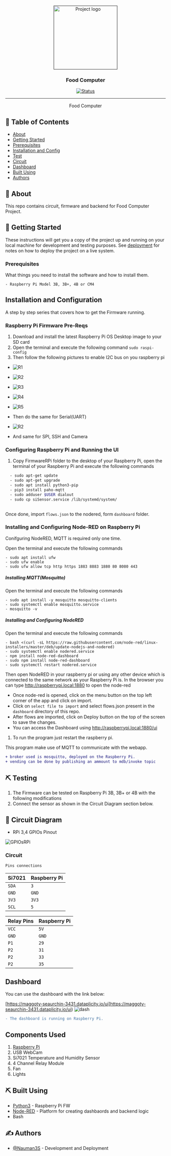 <p align="center">
  <a href="" rel="noopener">
 <img width=200px height=200px src="artwork/foodComputer.png" alt="Project logo"></a>
</p>

<h3 align="center">Food Computer</h3>

<div align="center">

[![Status](https://img.shields.io/badge/status-active-success.svg)]()


</div>

---


<p align="center"> Food Computer
    <br> 
</p>

## 📝 Table of Contents

- [About](#about)
- [Getting Started](#getting_started)
- [Prerequisites](#deployment)
- [Installation and Config](#Installation_and_Config)
- [Test](#test)
- [Circuit](#circuit)
- [Dashboard](#dashboard)
- [Built Using](#built_using)
- [Authors](#authors)

## 🧐 About <a name = "about"></a>

This repo contains circuit, firmware and backend for Food Computer Project.

## 🏁 Getting Started <a name = "getting_started"></a>

These instructions will get you a copy of the project up and running on your local machine for development and testing purposes. See [deployment](#deployment) for notes on how to deploy the project on a live system.

### Prerequisites <a name = "Prerequisites"></a>

What things you need to install the software and how to install them.

```
- Raspberry Pi Model 3B, 3B+, 4B or CM4
```

## Installation and Configuration <a name = "Installation_and_Config"></a>

A step by step series that covers how to get the Firmware running.

### Raspberry Pi Firmware Pre-Reqs

1.  Download and install the latest Raspberry Pi OS Desktop image to your SD card
2.  Open the terminal and execute the following command
    ```sudo raspi-config```
3. Then follow the following pictures to enable I2C bus on you raspberry pi

* ![R1](artwork/r1.png)
* ![R2](artwork/r2.png)
* ![R3](artwork/r3.png)
* ![R4](artwork/r4.png)
* ![R5](artwork/r5.png)

* Then do the same for Serial(UART)

* ![R2](artwork/r2_2.jpg)

* And same for SPI, SSH and Camera

### Configuring Raspberry Pi and Running the UI
  1.  Copy FirmwareRPi folder to the desktop of your Raspberry Pi, open the terminal of your Raspberry Pi and execute the following commands

```bash
  - sudo apt-get update
  - sudo apt-get upgrade
  - sudo apt install python3-pip
  - pip3 install paho-mqtt
  - sudo adduser $USER dialout
  - sudo cp siSensor.service /lib/systemd/system/
  
```

Once done, import `flows.json` to the nodered, form `dashboard` folder.
### Installing and Configuring Node-RED on Raspberry Pi

Conifguring NodeRED, MQTT is required only one time.

Open the terminal and execute the following commands

```
- sudo apt install ufw
- sudo ufw enable
- sudo ufw allow tcp http https 1883 8883 1880 80 8080 443
```
##### Installing MQTT(Mosquitto)
Open the terminal and execute the following commands

```
- sudo apt install -y mosquitto mosquitto-clients
- sudo systemctl enable mosquitto.service
- mosquitto -v
```
##### Installing and Configuring NodeRED
Open the terminal and execute the following commands

```
- bash <(curl -sL https://raw.githubusercontent.com/node-red/linux-installers/master/deb/update-nodejs-and-nodered)
- sudo systemctl enable nodered.service
- npm install node-red-dashboard 
- sudo npm install node-red-dashboard
- sudo systemctl restart nodered.service
```
Then open NodeRED in your raspberry pi or using any other device which is connected to the same network
as your Raspberry Pi is.
In the browser you can type http://raspberrypi.local:1880 to open the node-red

- Once node-red is opened, click on the menu button on the top left corner of the app and click on import.
- Click on `select file to import` and select flows.json present in the `dashboard` directory of this repo.
- After flows are imported, click on Deploy button on the top of the screen to save the changes.
- You can access the Dashboard using http://raspberrypi.local:1880/ui



1.  To run the program just restart the raspberry pi.

This program make use of MQTT to communicate with the webapp.

  ```diff
  + broker used is mosquitto, deployed on the Raspberry Pi.
  + vending can be done by publishing an ammount to mdb/invoke topic
  ```


## ⛏️ Testing <a name = "test"></a>

1.  The Firmware can be tested on Raspberry Pi 3B, 3B+ or 4B with the following modifications
  1.  Connect the sensor as shown in the Circuit Diagram section below.

## 🔌 Circuit Diagram <a name = "circuit"></a>


* RPi 3,4 GPIOs Pinout

![GPIOsRPi](Circuit/rpi34.jpg)



### Circuit



```http
Pins connections
```

| Si7021 | Raspberry Pi |
| :--- | :--- |
| `SDA` | `3` | 
| `GND` | `GND` |
| `3V3` | `3V3` | 
| `SCL` | `5` | 

| Relay Pins | Raspberry Pi |
| :--- | :--- |
| `VCC` | `5V` | 
| `GND` | `GND` | 
| `P1` | `29` | 
| `P2` | `31` | 
| `P2` | `33` | 
| `P2` | `35` | 



## Dashboard <a name = "dashboard"></a>

You can use the dashboard with the link below:

[https://maggoty-seaurchin-3431.dataplicity.io/ui]https://maggoty-seaurchin-3431.dataplicity.io/ui)
![dash](artwork/db1.png)


  ```diff
  - The dashboard is running on Raspberry Pi. 
  ```


## Components Used

1.  [Raspberry Pi](https://www.amazon.com/CanaKit-Raspberry-Micro-Supply-Listed/dp/B01C6FFNY4/ref=sr_1_1?dchild=1&keywords=raspberry+pi+3&qid=1632029848&sr=8-1)
2. USB WebCam
3. Si7021 Temperature and Humidity Sensor
4. 4 Channel Relay Module
5. Fan
6. Lights

## ⛏️ Built Using <a name = "built_using"></a>

- [Python3](https://www.python.org/) - Raspberry Pi FW
- [Node-RED](https://nodered.org/) - Platform for creating dashbaords and backend logic
- Bash

## ✍️ Authors <a name = "authors"></a>

- [@Nauman3S](https://github.com/Nauman3S) - Development and Deployment
